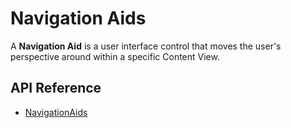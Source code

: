 # Navigation Aids

A **Navigation&nbsp;Aid** is a user interface control that moves the user's perspective around within a specific Content View.

## API Reference

* [NavigationAids]($framework:NavigationAids)
